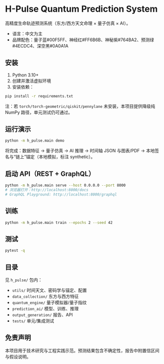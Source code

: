 # H-Pulse Quantum Prediction System

高精度生命轨迹预测系统（东方/西方天文命理 × 量子仿真 × AI）。

- 语言：中文为主
- 品牌配色：量子蓝#00F5FF、神经红#FF6B6B、神秘紫#764BA2、预测绿#4ECDC4、深空黑#0A0A1A

## 安装

1) Python 3.10+
2) 创建并激活虚拟环境
3) 安装依赖：

```bash
pip install -r requirements.txt
```

注：若 `torch/torch-geometric/qiskit/pennylane` 未安装，本项目提供降级纯 NumPy 路径，单元测试仍可通过。

## 运行演示

```bash
python -m h_pulse.main demo
```

将完成：数据特征 → 量子仿真 → AI 推理 → 时间轴 JSON 与图表/PDF → 本地签名与“链上”锚定（本地模拟，标注 synthetic）。

## 启动 API（REST + GraphQL）

```bash
python -m h_pulse.main serve --host 0.0.0.0 --port 8000
# 浏览器打开：http://localhost:8000/docs
# GraphQL Playground: http://localhost:8000/graphql
```

## 训练

```bash
python -m h_pulse.main train --epochs 2 --seed 42
```

## 测试

```bash
pytest -q
```

## 目录

见 `h_pulse/` 包内：
- `utils/` 时间天文、密码学与锚定、配置
- `data_collection/` 东方与西方特征
- `quantum_engine/` 量子模拟器/量子指纹
- `prediction_ai/` 模型、训练、推理
- `output_generation/` 报告、API
- `tests/` 单元/集成测试

## 免责声明

本项目用于技术研究与工程实践示范。预测结果包含不确定性，报告中附置信区间与假设说明。